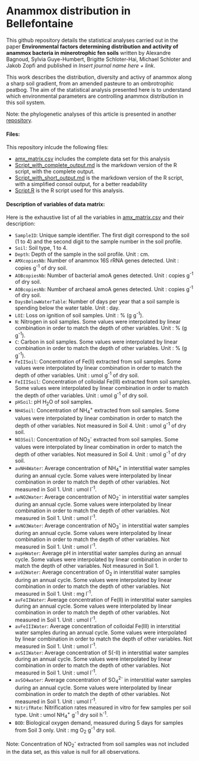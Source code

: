 # Anammox distribution in Bellefontaine

This github repository details the statistical analyses carried out in the paper **Environmental factors determining distribution and activity of anammox bacteria in minerotrophic fen soils** written by Alexandre Bagnoud, Sylvia Guye-Humbert, Brigitte Schloter-Hai, Michael Schloter and Jakob Zopfi and published in *Insert journal name here + link*.

This work describes the distribution, diversity and activy of anammox along a sharp soil gradient, from an amended pasteure to an ombrotrophic peatbog. The aim of the statistical analysis presented here is to understand which environmental parameters are controlling anammox distribution in this soil system.

Note: the phylogenetic analyses of this article is presented in another [repository](https://github.com/alex-bagnoud/anammox-soil-tree).

#### Files:
This repository inlcude the following files:

* [amx_matrix.csv](amx_matrix.csv) includes the complete data set for this analysis
* [Script_with_complete_output.md](Script_with_complete_output.md) is the markdown version of the R script, with the complete output.
* [Script_with_short_output.md](Script_with_short_output.md) is the markdown version of the R script, with a simplified consol output, for a better readability
* [Script.R](Script.R]) is the R script used for this analysis.

#### Description of variables of data matrix:

Here is the exhaustive list of all the variables in [amx_matrix.csv](amx_matrix.csv) and their description:

* ```SampleID```: Unique sample identifier. The first digit correspond to the soil (1 to 4) and the second digit to the sample number in the soil profile.
* ```Soil```: Soil type, 1 to 4.
* ```Depth```: Depth of the sample in the soil profile. Unit : cm.
* ```AMXcopiesNb```: Number of anammox 16S rRNA genes detected. Unit : copies g<sup>-1</sup> of dry soil.
* ```AOBcopiesNb```: Number of bacterial amoA genes detected. Unit : copies g<sup>-1</sup> of dry soil. 
* ```AOBcopiesNb```: Number of archaeal amoA genes detected. Unit : copies g<sup>-1</sup> of dry soil.
* ```DaysBelowWaterTable```: Number of days per year that a soil sample is spending below the water table. Unit : day.
* ```LOI```: Loss on ignition of soil samples. Unit : % (g g<sup>-1</sup>).
* ```N```: Nitrogen in soil samples. Some values were interpolated by linear combination in order to match the depth of other variables. Unit : % (g g<sup>-1</sup>).
* ```C```: Carbon in soil samples. Some values were interpolated by linear combination in order to match the depth of other variables. Unit : % (g g<sup>-1</sup>).
* ```FeIISoil```: Concentration of Fe(II) extracted from soil samples. Some values were interpolated by linear combination in order to match the depth of other variables. Unit : umol g<sup>-1</sup> of dry soil.
* ```FeIIISoil```:  Concentration of colloidal Fe(III) extracted from soil samples. Some values were interpolated by linear combination in order to match the depth of other variables. Unit : umol g<sup>-1</sup> of dry soil.
* ```pHSoil```: pH H<sub>2</sub>O of soil samples.
* ```NH4Soil```:  Concentration of NH<sub>4</sub><sup>+</sup> extracted from soil samples. Some values were interpolated by linear combination in order to match the depth of other variables. Not measured in Soil 4. Unit : umol g<sup>-1</sup> of dry soil.
* ```NO3Soil```:  Concentration of NO<sub>3</sub><sup>-</sup> extracted from soil samples. Some values were interpolated by linear combination in order to match the depth of other variables. Not measured in Soil 4. Unit : umol g<sup>-1</sup> of dry soil.
* ```avNH4Water```: Average concentration of NH<sub>4</sub><sup>+</sup> in interstitial water samples during an annual cycle. Some values were interpolated by linear combination in order to match the depth of other variables. Not measured in Soil 1. Unit : umol l<sup>-1</sup>.
* ```avNO2Water```: Average concentration of NO<sub>2</sub><sup>-</sup> in interstitial water samples during an annual cycle. Some values were interpolated by linear combination in order to match the depth of other variables. Not measured in Soil 1. Unit : umol l<sup>-1</sup>.
* ```avNO3Water```: Average concentration of NO<sub>3</sub><sup>-</sup> in interstitial water samples during an annual cycle. Some values were interpolated by linear combination in order to match the depth of other variables. Not measured in Soil 1. Unit : umol l<sup>-1</sup>.
* ```avpHWater```:  Average pH in interstitial water samples during an annual cycle. Some values were interpolated by linear combination in order to match the depth of other variables. Not measured in Soil 1.
* ```avO2Water```: 	Average concentration of O<sub>2</sub> in interstitial water samples during an annual cycle. Some values were interpolated by linear combination in order to match the depth of other variables. Not measured in Soil 1. Unit : mg l<sup>-1</sup>.
* ```avFeIIWater```: Average concentration of Fe(II) in interstitial water samples during an annual cycle. Some values were interpolated by linear combination in order to match the depth of other variables. Not measured in Soil 1. Unit : umol l<sup>-1</sup>. 
* ```avFeIIIWater```: Average concentration of colloidal Fe(III) in interstitial water samples during an annual cycle. Some values were interpolated by linear combination in order to match the depth of other variables. Not measured in Soil 1. Unit : umol l<sup>-1</sup>.
* ```avSIIWater```: Average concentration of S(-II) in interstitial water samples during an annual cycle. Some values were interpolated by linear combination in order to match the depth of other variables. Not measured in Soil 1. Unit : umol l<sup>-1</sup>.
* ```avSO4water```: Average concentration of SO<sub>4</sub><sup>2-</sup> in interstitial water samples during an annual cycle. Some values were interpolated by linear combination in order to match the depth of other variables. Not measured in Soil 1. Unit : umol l<sup>-1</sup>.
* ```NitrifRate```: Nitrification rates measured in vitro for few samples per soil type. Unit : umol NH<sub>4</sub><sup>+</sup> g<sup>-1</sup> dry soil h<sup>-1</sup>.
* ```BOD```: Biological oxygen demand, measured during 5 days for samples from Soil 3 only. Unit : mg O<sub>2</sub> g<sup>-1</sup> dry soil.

Note: Concentration of NO<sub>2</sub><sup>-</sup> extracted from soil samples was not included in the data set, as this value is null for all observations.
